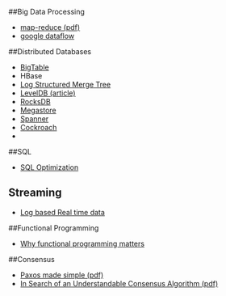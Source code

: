##Big Data Processing

* [map-reduce (pdf)](http://static.googleusercontent.com/media/research.google.com/en//archive/mapreduce-osdi04.pdf)
* [google dataflow](https://cloud.google.com/dataflow/what-is-google-cloud-dataflow)

##Distributed Databases

* [BigTable](http://research.google.com/archive/bigtable-osdi06.pdf)
* HBase
* [Log Structured Merge Tree](http://www.cs.umb.edu/~poneil/lsmtree.pdf)
* [LevelDB (article)](http://highscalability.com/blog/2011/8/10/leveldb-fast-and-lightweight-keyvalue-database-from-the-auth.html)
* [RocksDB](http://rocksdb.org/)
* [Megastore](http://research.google.com/pubs/archive/36971.pdf)
* [Spanner](http://research.google.com/archive/spanner-osdi2012.pdf)
* [Cockroach](https://github.com/cockroachdb/cockroach#design)
* 

##SQL 
* [SQL Optimization](https://databricks.com/blog/2015/04/13/deep-dive-into-spark-sqls-catalyst-optimizer.html)

## Streaming
* [Log based Real time data](https://engineering.linkedin.com/distributed-systems/log-what-every-software-engineer-should-know-about-real-time-datas-unifying)

##Functional Programming

* [Why functional programming matters](https://www.cs.kent.ac.uk/people/staff/dat/miranda/whyfp90.pdf)

##Consensus

* [Paxos made simple (pdf)](http://research.microsoft.com/en-us/um/people/lamport/pubs/paxos-simple.pdf)
* [In Search of an Understandable Consensus Algorithm (pdf)](https://ramcloud.stanford.edu/wiki/download/attachments/11370504/raft.pdf)
